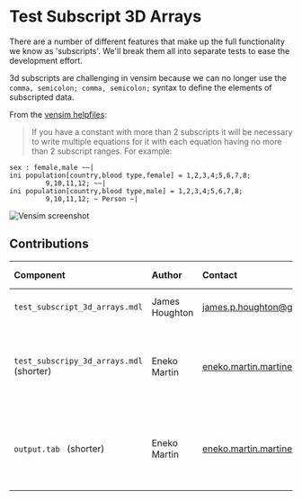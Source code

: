Test Subscript 3D Arrays
========================

There are a number of different features that make up the full functionality we know as 'subscripts'. We'll break them all into separate tests to ease the development effort.

3d subscripts are challenging in vensim because we can no longer use the `comma, semicolon; comma, semicolon;` syntax to define the elements of subscripted data.
 
From the [vensim helpfiles](http://www.vensim.com/documentation/22070.htm): 
>If you have a constant with more than 2 subscripts it will be necessary to write multiple equations for it with each equation having no more than 2 subscript ranges.  For example:
>
~~~
sex : female,male ~~|
ini population[country,blood type,female] = 1,2,3,4;5,6,7,8;
         9,10,11,12; ~~|
ini population[country,blood type,male] = 1,2,3,4;5,6,7,8;
         9,10,11,12; ~ Person ~|
~~~

![Vensim screenshot](vensim_screenshot.png)


Contributions
-------------

| Component                         | Author          | Contact                    | Date    | Software Version        |
|:--------------------------------- |:--------------- |:-------------------------- |:------- |:----------------------- |
| `test_subscript_3d_arrays.mdl`      | James Houghton  | james.p.houghton@gmail.com | 11/4/15 | Vensim DSS 6.3 for Mac  |
| `test_subscripy_3d_arrays.mdl` (shorter)  | Eneko Martin    | eneko.martin.martinez@gmail.com | 11/18/20 | Vensim DSS for Windows 7.3.4 single precision (x32)  |
| `output.tab ` (shorter)                      | Eneko Martin    | eneko.martin.martinez@gmail.com | 11/18/20 | Vensim DSS for Windows 7.3.4 single precision (x32)  |

